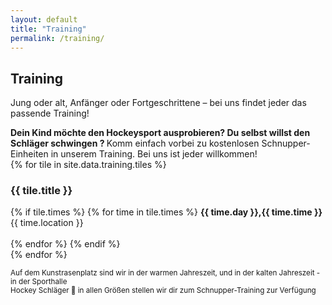 ```yaml
---
layout: default
title: "Training"
permalink: /training/
---
```


## Training

Jung oder alt, Anfänger oder Fortgeschrittene – bei uns findet jeder das passende Training!  

<strong>
Dein Kind möchte den Hockeysport ausprobieren? Du selbst willst den Schläger schwingen ?
</strong>  
Komm einfach vorbei zu kostenlosen Schnupper-Einheiten in unserem Training.
Bei uns ist jeder willkommen!

<div class="tiles-container">
    {% for tile in site.data.training.tiles %}
    <div class="tile">
        <h3>{{ tile.title }}</h3>
        {% if tile.times %}
                {% for time in tile.times %}
                    <strong>{{ time.day }},{{ time.time }}</strong>{{ time.location }}<br><br>
                {% endfor %}
        {% endif %}
    </div>
    {% endfor %}
</div>

<small>Auf dem Kunstrasenplatz sind wir in der warmen Jahreszeit, und in der kalten Jahreszeit - in der Sporthalle</small>  
<small>Hockey Schläger 🏑 in allen Größen stellen wir dir zum Schnupper-Training zur Verfügung</small>

